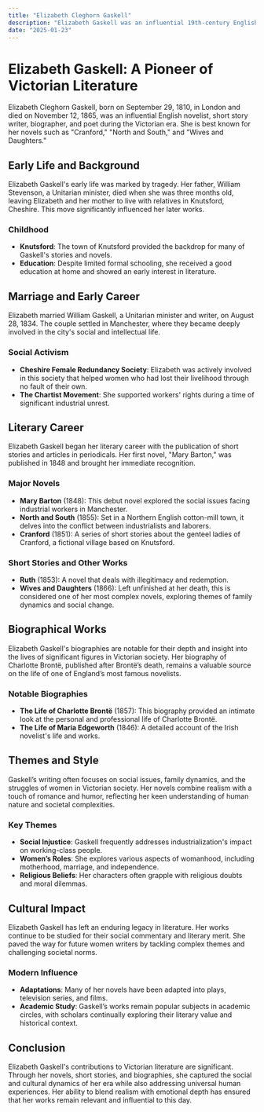 ```yaml
---
title: "Elizabeth Cleghorn Gaskell"
description: "Elizabeth Gaskell was an influential 19th-century English novelist and biographer known for her socially conscious novels such as 'Mary Barton,' 'North and South,' and her biography of Charlotte Brontë."
date: "2025-01-23"
--- 
```


# Elizabeth Gaskell: A Pioneer of Victorian Literature

Elizabeth Cleghorn Gaskell, born on September 29, 1810, in London and died on November 12, 1865, was an influential English novelist, short story writer, biographer, and poet during the Victorian era. She is best known for her novels such as "Cranford," "North and South," and "Wives and Daughters."

## Early Life and Background

Elizabeth Gaskell's early life was marked by tragedy. Her father, William Stevenson, a Unitarian minister, died when she was three months old, leaving Elizabeth and her mother to live with relatives in Knutsford, Cheshire. This move significantly influenced her later works.

### Childhood
- **Knutsford**: The town of Knutsford provided the backdrop for many of Gaskell's stories and novels.
- **Education**: Despite limited formal schooling, she received a good education at home and showed an early interest in literature.

## Marriage and Early Career

Elizabeth married William Gaskell, a Unitarian minister and writer, on August 28, 1834. The couple settled in Manchester, where they became deeply involved in the city's social and intellectual life.

### Social Activism
- **Cheshire Female Redundancy Society**: Elizabeth was actively involved in this society that helped women who had lost their livelihood through no fault of their own.
- **The Chartist Movement**: She supported workers' rights during a time of significant industrial unrest.

## Literary Career

Elizabeth Gaskell began her literary career with the publication of short stories and articles in periodicals. Her first novel, "Mary Barton," was published in 1848 and brought her immediate recognition.

### Major Novels
- **Mary Barton** (1848): This debut novel explored the social issues facing industrial workers in Manchester.
- **North and South** (1855): Set in a Northern English cotton-mill town, it delves into the conflict between industrialists and laborers.
- **Cranford** (1851): A series of short stories about the genteel ladies of Cranford, a fictional village based on Knutsford.

### Short Stories and Other Works
- **Ruth** (1853): A novel that deals with illegitimacy and redemption.
- **Wives and Daughters** (1866): Left unfinished at her death, this is considered one of her most complex novels, exploring themes of family dynamics and social change.

## Biographical Works

Elizabeth Gaskell's biographies are notable for their depth and insight into the lives of significant figures in Victorian society. Her biography of Charlotte Brontë, published after Brontë’s death, remains a valuable source on the life of one of England’s most famous novelists.

### Notable Biographies
- **The Life of Charlotte Brontë** (1857): This biography provided an intimate look at the personal and professional life of Charlotte Brontë.
- **The Life of Maria Edgeworth** (1846): A detailed account of the Irish novelist's life and works.

## Themes and Style

Gaskell’s writing often focuses on social issues, family dynamics, and the struggles of women in Victorian society. Her novels combine realism with a touch of romance and humor, reflecting her keen understanding of human nature and societal complexities.

### Key Themes
- **Social Injustice**: Gaskell frequently addresses industrialization's impact on working-class people.
- **Women’s Roles**: She explores various aspects of womanhood, including motherhood, marriage, and independence.
- **Religious Beliefs**: Her characters often grapple with religious doubts and moral dilemmas.

## Cultural Impact

Elizabeth Gaskell has left an enduring legacy in literature. Her works continue to be studied for their social commentary and literary merit. She paved the way for future women writers by tackling complex themes and challenging societal norms.

### Modern Influence
- **Adaptations**: Many of her novels have been adapted into plays, television series, and films.
- **Academic Study**: Gaskell’s works remain popular subjects in academic circles, with scholars continually exploring their literary value and historical context.

## Conclusion

Elizabeth Gaskell's contributions to Victorian literature are significant. Through her novels, short stories, and biographies, she captured the social and cultural dynamics of her era while also addressing universal human experiences. Her ability to blend realism with emotional depth has ensured that her works remain relevant and influential to this day.

